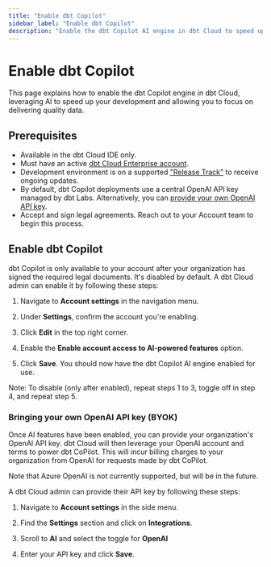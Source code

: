 ```yaml
--- 
title: "Enable dbt Copilot" 
sidebar_label: "Enable dbt Copilot" 
description: "Enable the dbt Copilot AI engine in dbt Cloud to speed up your development." 
---
```


# Enable dbt Copilot <Lifecycle status='beta'/>

This page explains how to enable the dbt Copilot engine in dbt Cloud, leveraging AI to speed up your development and allowing you to focus on delivering quality data.

## Prerequisites

- Available in the dbt Cloud IDE only.
- Must have an active [dbt Cloud Enterprise account](https://www.getdbt.com/pricing).
- Development environment is on a supported ["Release Track"](/docs/dbt-versions/cloud-release-tracks) to receive ongoing updates.
- By default, dbt Copilot deployments use a central OpenAI API key managed by dbt Labs. Alternatively, you can [provide your own OpenAI API key](#bringing-your-own-openai-api-key-byok).
- Accept and sign legal agreements. Reach out to your Account team to begin this process.

## Enable dbt Copilot

dbt Copilot is only available to your account after your organization has signed the required legal documents. It's disabled by default. A dbt Cloud admin can enable it by following these steps:

1. Navigate to **Account settings** in the navigation menu.

2. Under **Settings**, confirm the account you're enabling.

3. Click **Edit** in the top right corner.

4. Enable the **Enable account access to AI-powered features** option.

5. Click **Save**. You should now have the dbt Copilot AI engine enabled for use.

Note: To disable (only after enabled), repeat steps 1 to 3, toggle off in step 4, and repeat step 5.

<Lightbox src="/img/docs/deploy/example-account-settings.png" width="90%" title="Example of the 'Enable account access to AI-powered feature' option in Account settings" />

### Bringing your own OpenAI API key (BYOK)

Once AI features have been enabled, you can provide your organization's OpenAI API key. dbt Cloud will then leverage your OpenAI account and terms to power dbt CoPilot. This will incur billing charges to your organization from OpenAI for requests made by dbt CoPilot.

Note that Azure OpenAI is not currently supported, but will be in the future.

A dbt Cloud admin can provide their API key by following these steps:

1. Navigate to **Account settings** in the side menu.

2. Find the **Settings** section and click on **Integrations**.

3. Scroll to **AI** and select the toggle for **OpenAI**

4. Enter your API key and click **Save**.
